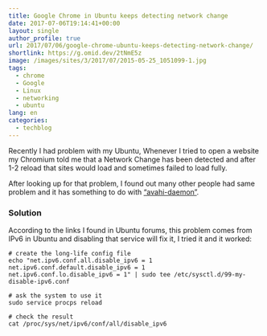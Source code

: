 ```yaml
---
title: Google Chrome in Ubuntu keeps detecting network change
date: 2017-07-06T19:14:41+00:00
layout: single
author_profile: true
url: 2017/07/06/google-chrome-ubuntu-keeps-detecting-network-change/
shortlink: https://g.omid.dev/2tNmE5z
image: /images/sites/3/2017/07/2015-05-25_1051099-1.jpg
tags:
  - chrome
  - Google
  - Linux
  - networking
  - ubuntu
lang: en
categories: 
  - techblog
---
```

Recently I had problem with my Ubuntu, Whenever I tried to open a website my Chromium told me that a Network Change has been detected and after 1-2 reload that sites would load and sometimes failed to load fully.

After looking up for that problem, I found out many other people had same problem and it has something to do with [“avahi-daemon”](https://askubuntu.com/questions/905866/new-ubuntu-17-04-problem-your-connection-was-interrupted).

### Solution

According to the links I found in Ubuntu forums, this problem comes from IPv6 in Ubuntu and disabling that service will fix it, I tried it and it worked:

```shell
# create the long-life config file
echo "net.ipv6.conf.all.disable_ipv6 = 1
net.ipv6.conf.default.disable_ipv6 = 1
net.ipv6.conf.lo.disable_ipv6 = 1" | sudo tee /etc/sysctl.d/99-my-disable-ipv6.conf

# ask the system to use it
sudo service procps reload

# check the result
cat /proc/sys/net/ipv6/conf/all/disable_ipv6
```

&nbsp;